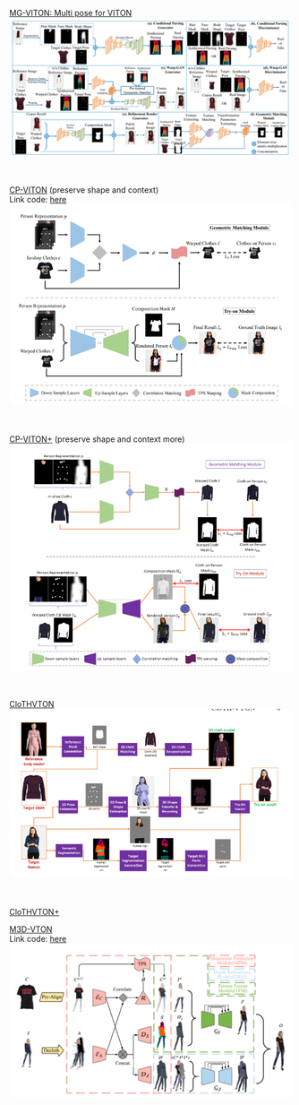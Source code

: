 [MG-VITON: Multi pose for VITON](https://arxiv.org/pdf/1902.11026v1.pdf) </br>
![](MG-VTON.png) </br></br></br>


[CP-VITON](https://arxiv.org/pdf/1807.07688.pdf) (preserve shape and context) </br>
Link code: [here](https://github.com/sergeywong/cp-vton) </br>
![](CP-VTON.png) </br></br></br>


[CP-VITON+](https://minar09.github.io/cpvtonplus/cvprw20_cpvtonplus.pdf) (preserve shape and context more)</br>
![](CP-VTON+.png) </br></br></br>


[CloTHVTON](https://openaccess.thecvf.com/content/ACCV2020/papers/Minar_CloTH-VTON_Clothing_Three-dimensional_reconstruction_for_Hybrid_image-based_Virtual_Try-ON_ACCV_2020_paper.pdf)</br>
![](cloTH-VTON.png) </br></br></br>


[CloTHVTON+](https://ieeexplore.ieee.org/stamp/stamp.jsp?tp=&arnumber=9354778) </br>


[M3D-VTON](https://arxiv.org/pdf/2108.05126.pdf)</br>
Link code: [here](https://github.com/fyviezhao/M3D-VTON)</br>
![](M3D-VTON.png) </br></br></br>